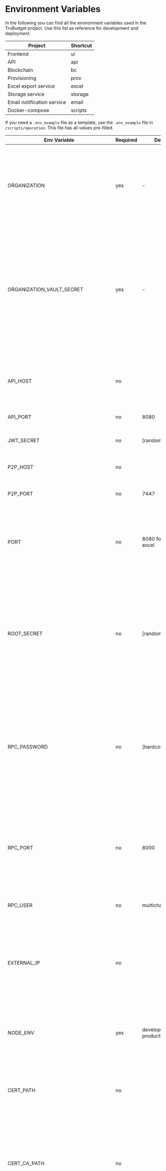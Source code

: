 # Environment Variables

In the following you can find all the environment variables used in the TruBudget project. Use this list as reference for development and deployment.

| Project                    | Shortcut |
| -------------------------- | -------- |
| Frontend                   | ui       |
| API                        | api      |
| Blockchain                 | bc       |
| Provisioning               | prov     |
| Excel export service       | excel    |
| Storage service            | storage  |
| Email notification service | email    |
| Docker-compose             | scripts  |

If you need a `.env_example` file as a template, use the `.env_example` file in `/scripts/operation`. This file has all values pre-filled.

| Env Variable                       | Required | Default Value                     | Used by              | Description                                                                                                                                                                                                                                                                                                                                                                                     |
| ---------------------------------- | -------- | --------------------------------- | -------------------- | ----------------------------------------------------------------------------------------------------------------------------------------------------------------------------------------------------------------------------------------------------------------------------------------------------------------------------------------------------------------------------------------------- |
| ORGANIZATION                       | yes      | -                                 | bc/api               | In the blockchain network, each node is represented by its organization name. This environment variable sets this organization name. It is used to create the organization stream on the blockchain and is also displayed in the frontend's top right corner.                                                                                                                                   |
| ORGANIZATION_VAULT_SECRET          | yes      | -                                 | api                  | This is the key to en-/decrypt user data of an organization. If you want to add a new node for your organization, you want users to be able to log in on either node. Make sure that the api connected to the new node has the same organization vault secret.<br/>**Caution:** If you want to run TruBudget in production,make sure NOT to use the default value from the `.env_example` file! |
| API_HOST                           | no       |                                   | bc/prov              | The IP address of one api which is connected to the node you want to connect to (The IP addresses are usually the same as for the P2P host address).                                                                                                                                                                                                                                            |
| API_PORT                           | no       | 8080                              | bc/prov              | The port used to connect to the api.                                                                                                                                                                                                                                                                                                                                                            |
| JWT_SECRET                         | no       | [random]                          | api/bc               | A string that is used to sign JWT which are created by the authenticate endpoint of the api                                                                                                                                                                                                                                                                                                     |
| P2P_HOST                           | no       |                                   | bc                   | The IP address of the blockchain node you want to connect to.                                                                                                                                                                                                                                                                                                                                   |
| P2P_PORT                           | no       | 7447                              | bc                   | The port on which the node you want to connect to has exposed the blockchain.                                                                                                                                                                                                                                                                                                                   |
| PORT                               | no       | 8080 for api, 8888 for excel      | api/export           | The port used to expose the API and excel-export for your installation. Example: If you run TruBudget locally and set API_PORT to `8080`, you can reach the API via `localhost:8080/api`.                                                                                                                                                                                                       |
| ROOT_SECRET                        | no       | [random]                          | api                  | The root secret is the password for the root user. If you start with an empty blockchain, the root user is needed to add other users, approve new nodes,.. If you don't set a value via the environment variable, the API generates one randomly and prints it to the console<br/>**Caution:** If you want to run TruBudget in production, make sure to set a secure root secret.               |
| RPC_PASSWORD                       | no       | [hardcoded]                       | api/bc               | Password used by the API to connect to the blockchain. The password is set by the origin node upon start. Every slave node needs to use the same RPC password in order to be able to connect to the blockchain.<br/>**Hint:** Although the RPC_PASSWORD is not required it is highly recommended to set an own secure one                                                                       |
| RPC_PORT                           | no       | 8000                              | api/bc               | The port used to expose the multichain daemon of your Trubudget blockchain installation(bc). The port used to connect to the multichain daemon(api). This will be used internally for the communication between the API and the multichain daemon.                                                                                                                                              |
| RPC_USER                           | no       | multichainrpc                     | api/bc               | The user used to connect to the multichain daemon.                                                                                                                                                                                                                                                                                                                                              |
| EXTERNAL_IP                        | no       |                                   | bc                   | The IP address with which the current node can be reached. Example: If you have a VM running on 52.52.52.52 and you want to start a slave node from this VM to connect to a master running on 53.53.53.53, you set the `EXTERNAL_IP` to 52.52.52.52 on this node.                                                                                                                               |
| NODE_ENV                           | yes      | development or production         | bc                   | Environment: Default development when running development-script. Production when running production-script                                                                                                                                                                                                                                                                                     |
| CERT_PATH                          | no       |                                   | bc                   | The path to the certificate used by the blockchain to authenticate with the connection peer. Note that self-signed certificates are not allowed in production environments. [More information can be found here](https://www.cloudflare.com/en-gb/learning/access-management/what-is-mutual-authentication/)                                                                                    |
| CERT_CA_PATH                       | no       |                                   | bc                   | The path to the certificate authority root certificate by the blockchain to authenticate with the connection peer. Note that self-signed certificates are not allowed in production environments.[More information can be found here](https://www.cloudflare.com/en-gb/learning/access-management/what-is-mutual-authentication/)                                                               |
| CERT_KEY_PATH                      | no       |                                   | bc                   | The path to the certificate key used by the blockchain to authenticate with the connection peer. [More information can be found here](https://www.cloudflare.com/en-gb/learning/access-management/what-is-mutual-authentication/)                                                                                                                                                               |
| ACCESS_CONTROL_ALLOW_ORIGIN        | no       | "\*"                              | bc/api/excel/storage | Since the services use CORS, the domain by which it can be called needs to be set. Setting this value to `"*"` means that it can be called from any domain. Read more about this topic [here](https://developer.mozilla.org/en-US/docs/Web/HTTP/CORS).                                                                                                                                          |
| MULTICHAIN_DIR                     | no       | /root                             | bc                   | The path to the multichain folder where the blockchain data is persisted. For installations via `docker-compose`, this refers to the path within the docker container of the blockchain. For bare metal installations, this refers to the path on the machine the blockchain is running on.                                                                                                     |
| PRETTY_PRINT                       | no       | true                              | \*                   | Decides whether the logs printed by services are pretty printed or not. Pretty printed logs are easier to read while non-pretty printed logs are easier to store and use e.g. in the ELK (Elasticsearch-Logstash-Kabana) stack.                                                                                                                                                                 |
| SWAGGER_BASEPATH `deprecated`      | no       | /                                 | api                  | This variable was used to choose which environment (prod or test) is used for testing the requests. The variable is deprecated now, as the Swagger documentation can be used for the prod and test environment separately.                                                                                                                                                                      |
| TAG                                | no       | master                            | scripts              | The tag defines the version of the image that is pulled from the docker hub.                                                                                                                                                                                                                                                                                                                    |
| NODE_ENV                           | no       |                                   | ui/api               | If set to `development` search Trubudget's external services on localhost, api will allow any string as password. If set to `production` disable Redux devtools extension.                                                                                                                                                                                                                      |
| REACT_APP_VERSION                  | no       |                                   | ui                   | Injected version via `$npm_package_version` in`.env` file to ensure the version is shown in the frontend                                                                                                                                                                                                                                                                                        |
| INLINE_RUNTIME_CHUNK               | no       | false                             | frontend             | Scripts that are injected by React will not be injected inline but as script with src="...". Important for being able to enforce a stricter [Content Security Policy](https://developer.mozilla.org/en-US/docs/Web/HTTP/CSP)                                                                                                                                                                    |
| REACT_APP_EMAIL_SERVICE_ENABLED    | no       | false                             | ui                   | When enabled, the frontend requests a email-service readiness call when entering the login screen.<br/>If true the email section in the user-profile is enabled                                                                                                                                                                                                                                 |
| EMAIL_HOST                         | no       | -                                 | ui                   | IP address of the email notification service                                                                                                                                                                                                                                                                                                                                                    |
| EMAIL_PORT                         | no       | 8890                              | ui                   | Port of the email notification service                                                                                                                                                                                                                                                                                                                                                          |
| REACT_APP_EXPORT_SERVICE_ENABLED   | no       | false                             | ui                   | If true the frontend requests a export-service readiness call when entering the login screen and <br/>the export button is shown at the side navbar                                                                                                                                                                                                                                             |
| EXPORT_HOST                        | no       | -                                 | ui                   | IP address of the excel export service                                                                                                                                                                                                                                                                                                                                                          |
| EXPORT_PORT                        | no       | 8888                              | ui                   | Port of the excel export service                                                                                                                                                                                                                                                                                                                                                                |
| REACT_APP_LOGGING                  | no       | false                             | ui                   | When enabled, the log/error messages on the frontend are send back to the logging-service                                                                                                                                                                                                                                                                                                       |
| REACT_APP_LOG_LEVEL                | no       | trace                             | ui                   | Values are: info or error or trace. When set to trace all state transitions of the ui are logged to console & sent back to the logging-service                                                                                                                                                                                                                                                  |
| REACT_APP_LOGGING_SERVICE_HOST     | no       | localhost                         | ui                   | Host of the logging-service                                                                                                                                                                                                                                                                                                                                                                     |
| REACT_APP_LOGGING_SERVICE_PORT     | no       | 3000                              | ui                   | Port on which the logging-service is listening                                                                                                                                                                                                                                                                                                                                                  |
| REACT_APP_LOGGING_SERVICE_HOST_SSL | no       | false                             | ui                   | Defines whether the frontend logger uses SSL to communicate with the logging-service. When used in production, SSL _must_ be enabled!                                                                                                                                                                                                                                                           |
| REACT_APP_LOGGING_PUSH_INTERVAL    | no       | 20                                | ui                   | Defines in which intervals the collected log-messages should be push to the logging-service (in seconds).                                                                                                                                                                                                                                                                                       |
| DB_TYPE                            | no       | pg                                | email                | Type of database. A supported list can be found in the [Database Configuration section](#database-configuration)                                                                                                                                                                                                                                                                                |
| DB_NAME                            | no       | trubudget_email_service           | email                | Name of the database                                                                                                                                                                                                                                                                                                                                                                            |
| DB_USER                            | no       | postgres                          | email                | User name for connected database                                                                                                                                                                                                                                                                                                                                                                |
| DB_PASSWORD                        | no       | test                              | email                | Password for connected database                                                                                                                                                                                                                                                                                                                                                                 |
| DB_HOST                            | no       | localhost                         | email                | IP of connected database                                                                                                                                                                                                                                                                                                                                                                        |
| DB_PORT                            | no       | 5432                              | email                | Port of connected database                                                                                                                                                                                                                                                                                                                                                                      |
| DB_SCHEMA                          | no       | public                            | email                | Schema of connected database                                                                                                                                                                                                                                                                                                                                                                    |
| DB_SSL                             | no       | false                             | email                | If true the DB connection is using the SSL protocol                                                                                                                                                                                                                                                                                                                                             |
| USER_TABLE                         | no       | users                             | email                | Name of the table which is created if the first email address is inserted                                                                                                                                                                                                                                                                                                                       |
| SMTP_USER                          | no       | testuser                          | email                | This is forwarded to the auth prop of the nodemailer's transport-options, to authenticate with the credentials of the configured SMTP server                                                                                                                                                                                                                                                    |
| SMTP_PASSWORD                      | no       | test                              | email                | IP of external SMTP-Server used to actually send notification emails                                                                                                                                                                                                                                                                                                                            |
| SMTP_HOST                          | no       | localhost                         | email                | IP of external SMTP-Server used to actually send notification emails                                                                                                                                                                                                                                                                                                                            |
| SMTP_PORT                          | no       | 2500                              | email                | Port of external SMTP-Server                                                                                                                                                                                                                                                                                                                                                                    |
| SMTP_SSL                           | no       | false                             | email                | If true the external SMTP-Server connection is using the SSL protocol                                                                                                                                                                                                                                                                                                                           |
| SQL_DEBUG                          | no       | false                             | email                | The SQL Debug option is forwarded to the knex configuration                                                                                                                                                                                                                                                                                                                                     |
| EMAIL_FROM                         | no       | Trubudget Notification Service👻  | email                | This is injected into the `from` field of the email notification                                                                                                                                                                                                                                                                                                                                |
| EMAIL_SUBJECT                      | no       | Trubudget Notification            | email                | This is injected into the `subject` field of the email notification                                                                                                                                                                                                                                                                                                                             |
| EMAIL_TEXT                         | no       | You have received a notification. | email                | This is injected into the `body` of the email notification                                                                                                                                                                                                                                                                                                                                      |
| LOG_LEVEL                          | no       | info                              | all                  | Defines the log output. Supported levels are `trace`, `debug`, `info`, `warn`, `error`, `fatal`                                                                                                                                                                                                                                                                                                 |
| JWT_SECRET                         | no       | - (required)                      | email                | A secret of min length of 32 - It is used to verify the JWT_TOKEN sent by users of the email-service endpoints                                                                                                                                                                                                                                                                                  |
| AUTHENTICATION                     | no       | JWT                               | email                | If set to none, no JWT-Token is required for all endpoints. If set JWT, a JWT token is necessary                                                                                                                                                                                                                                                                                                |
| STORAGE_SERVICE_HOST               | no       | localhost                         | storage              | IP address of storage service                                                                                                                                                                                                                                                                                                                                                                   |
| STORAGE_SERVICE_PORT               | no       | 8090                              | storage              | Port of storage service                                                                                                                                                                                                                                                                                                                                                                         |
| MINIO_ACCESS_KEY                   | no       | minio                             | storage              | Access key for Minio server                                                                                                                                                                                                                                                                                                                                                                     |
| MINIO_SECRET_KEY                   | no       | minio123                          | storage              | Secret (Password) for Minio server                                                                                                                                                                                                                                                                                                                                                              |
| MINIO_PORT                         | no       | 9000                              | storage              | Port of connected Minio                                                                                                                                                                                                                                                                                                                                                                         |
| MINIO_HOST                         | no       | localhost                         | storage              | IP address of connected Minio server                                                                                                                                                                                                                                                                                                                                                            |
| MINIO_BUCKET_NAME                  | no       | trubudget                         | storage              | Bucket name of the connected Minio server                                                                                                                                                                                                                                                                                                                                                       |
| LOGGER_PORT                        | yes      | 3000                              | logging              | Port where the logging-service is exposed                                                                                                                                                                                                                                                                                                                                                       |
| API_HOST                           | yes      | localhost                         | logging              | API host                                                                                                                                                                                                                                                                                                                                                                                        |
| API_PORT                           | yes      | 8080                              | logging              | API port                                                                                                                                                                                                                                                                                                                                                                                        |
| LOG_LEVEL                          | yes      | trace                             | logging              | Log-level                                                                                                                                                                                                                                                                                                                                                                                       |
| LOGGING_SERVICE_CACHE_DURATION     | yes      | 20                                | logging              | Defines how long valid JWT should be cached (in minutes).                                                                                                                                                                                                                                                                                                                                       |
| LOGGING_SERVICE_NODE_ENV           | yes      | production                        | logging              | Environment                                                                                                                                                                                                                                                                                                                                                                                     |
## Kubernetes

| Env Variable | Required | Default Value | Used by | Description                                                                                                                                                                                                                                                                                                                                                                                                                                                 |
| ------------ | -------- | ------------- | ------- | ----------------------------------------------------------------------------------------------------------------------------------------------------------------------------------------------------------------------------------------------------------------------------------------------------------------------------------------------------------------------------------------------------------------------------------------------------------- |
| EXPOSE_MC    | no       | false         | bc      | If set to true Trubudget tries to expose it's multichain via kubernetes' ingress. First a kubernetes config file is searched in `/.kube/config`. If not found and the MC is deployed in a cluster, it is searching for the service account to get the information. After configuration the `externalip` arg is set to the ip of the service' ingress of the configured clusterSERVICE_NAME and NAMESPACE are required to access the ingress of the service. |
| SERVICE_NAME | no       |               | bc      | This variable is only required if EXPOSE_MC is set to true. It defines which service the kubernetes client should search for in the configured kubernetes cluster                                                                                                                                                                                                                                                                                           |
| NAMESPACE    | no       |               | bc      | This variable is only required if EXPOSE_MC is set to true. It defines in which namespace the kubernetes client should search for the given service                                                                                                                                                                                                                                                                                                         |
